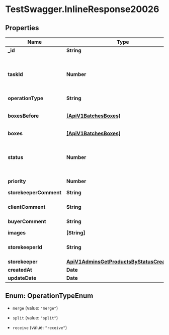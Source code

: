 # TestSwagger.InlineResponse20026

## Properties

Name | Type | Description | Notes
------------ | ------------- | ------------- | -------------
**_id** | **String** | GUID | [optional] 
**taskId** | **Number** | ID задачи, для типовых. Что бы можно было вывести нужную надпись для исполнителя. | [optional] 
**operationType** | **String** | Тип операции | [optional] 
**boxesBefore** | [**[ApiV1BatchesBoxes]**](ApiV1BatchesBoxes.md) | Массив коробок которые были до переформирования коробок. | [optional] 
**boxes** | [**[ApiV1BatchesBoxes]**](ApiV1BatchesBoxes.md) | Массив коробок. | [optional] 
**status** | **Number** | Текущий статус задачи. 0 - новая, 10 - взята в работу, 20 - выполнено, 30 - не выполнено. | [optional] 
**priority** | **Number** | Приоритет задачи | [optional] 
**storekeeperComment** | **String** | Комментарий работника склада. | [optional] 
**clientComment** | **String** | Комментарий клиента. | [optional] 
**buyerComment** | **String** | Комментарий баера. | [optional] 
**images** | **[String]** | Массив картинок. | [optional] 
**storekeeperId** | **String** | GUID сотрудника склада, который выполняет задачу. | [optional] 
**storekeeper** | [**ApiV1AdminsGetProductsByStatusCreatedBy**](ApiV1AdminsGetProductsByStatusCreatedBy.md) |  | [optional] 
**createdAt** | **Date** | Дата создания. | [optional] 
**updateDate** | **Date** | Дата обновления. | [optional] 



## Enum: OperationTypeEnum


* `merge` (value: `"merge"`)

* `split` (value: `"split"`)

* `receive` (value: `"receive"`)




